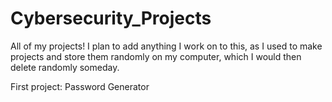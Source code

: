# Cybersecurity_Projects
All of my projects!
I plan to add anything I work on to this, as I used to make projects and store them randomly on my computer, which I would then delete randomly someday. 


First project: Password Generator

